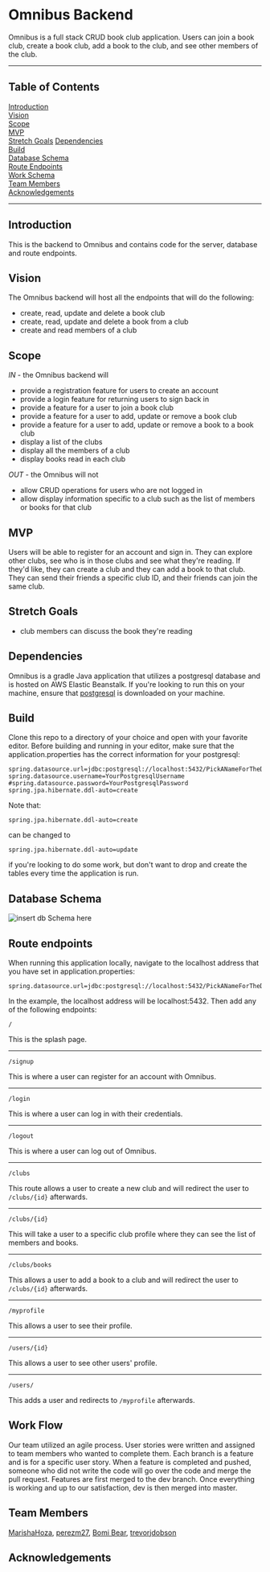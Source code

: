 # Omnibus Backend

Omnibus is a full stack CRUD book club application.  Users can join a book club, create a book club, add a book to the club, and see other members of the club.

---

## Table of Contents

[Introduction](#introduction)<br />
[Vision](#vision)<br />
[Scope](#scope)<br />
[MVP](#mvp)<br />
[Stretch Goals](#stretch-goals)
[Dependencies](#dependencies)<br />
[Build](#build)<br />
[Database Schema](#database-schema)<br />
[Route Endpoints](#route-endpoints)<br />
[Work Schema](#work-flow)<br />
[Team Members](#Team-Members)<br />
[Acknowledgements](#acknowledgements)<br />

---

## Introduction
This is the backend to Omnibus and contains code for the server, database and route endpoints.

## Vision
The Omnibus backend will host all the endpoints that will do the following:
- create, read, update and delete a book club
- create, read, update and delete a book from a club
- create and read members of a club

## Scope
_IN_ - the Omnibus backend will

- provide a registration feature for users to create an account
- provide a login feature for returning users to sign back in
- provide a feature for a user to join a book club
- provide a feature for a user to add, update or remove a book club
- provide a feature for a user to add, update or remove a book to a book club
- display a list of the clubs
- display all the members of a club
- display books read in each club

_OUT_ - the Omnibus will not

- allow CRUD operations for users who are not logged in
- allow display information specific to a club such as the list of members or books for that club

## MVP
Users will be able to register for an account and sign in.  They can explore other clubs, see who is in those clubs and see what they're reading.  If they'd like, they can create a club and they can add a book to that club.  They can send their friends a specific club ID, and their friends can join the same club.

## Stretch Goals
- club members can discuss the book they're reading

## Dependencies
Omnibus is a gradle Java application that utilizes a postgresql database and is hosted on AWS Elastic Beanstalk.  If you're looking to run this on your machine, ensure that [postgresql](https://www.postgresql.org) is downloaded on your machine.

## Build
Clone this repo to a directory of your choice and open with your favorite editor. Before building and running in your editor, make sure that the application.properties has the correct information for your postgresql:

```
spring.datasource.url=jdbc:postgresql://localhost:5432/PickANameForTheDB
spring.datasource.username=YourPostgresqlUsername
#spring.datasource.password=YourPostgresqlPassword
spring.jpa.hibernate.ddl-auto=create
```
Note that:
```
spring.jpa.hibernate.ddl-auto=create
```
can be changed to
```
spring.jpa.hibernate.ddl-auto=update
```
if you're looking to do some work, but don't want to drop and create the tables every time the application is run.

## Database Schema
![insert db Schema here](insertDBLink)

## Route endpoints

When running this application locally, navigate to the localhost address that you have set in application.properties:
```
spring.datasource.url=jdbc:postgresql://localhost:5432/PickANameForTheDB
```
In the example, the localhost address will be localhost:5432.  Then add any of the following endpoints:



```
/
```

This is the splash page.

---

```
/signup
```

This is where a user can register for an account with Omnibus.

---

```
/login
```

This is where a user can log in with their credentials.

---

```
/logout
```

This is where a user can log out of Omnibus.

---

```
/clubs
```

This route allows a user to create a new club and will redirect the user to ```/clubs/{id}``` afterwards.

---

```
/clubs/{id}
```

This will take a user to a specific club profile where they can see the list of members and books.

---

```
/clubs/books
```

This allows a user to add a book to a club and will redirect the user to ```/clubs/{id}``` afterwards.

---

```
/myprofile
```

This allows a user to see their profile.

---

```
/users/{id}
```

This allows a user to see other users' profile.

---

```
/users/
```

This adds a user and redirects to ```/myprofile``` afterwards.


## Work Flow
Our team utilized an agile process. User stories were written and assigned to team members who wanted to complete them. Each branch is a feature and is for a specific user story.  When a feature is completed and pushed, someone who did not write the code will go over the code and merge the pull request.  Features are first merged to the dev branch.  Once everything is working and up to our satisfaction, dev is then merged into master.

## Team Members
[MarishaHoza](https://github.com/MarishaHoza), [perezm27](https://github.com/perezm27), [Bomi Bear](https://github.com/bomibear), [trevorjdobson](https://github.com/trevorjdobson)

## Acknowledgements

